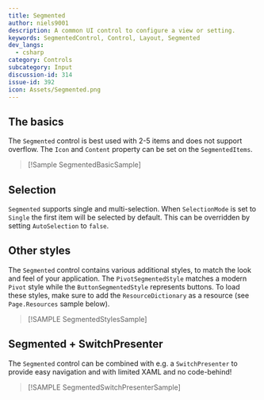 ```yaml
---
title: Segmented
author: niels9001
description: A common UI control to configure a view or setting. 
keywords: SegmentedControl, Control, Layout, Segmented
dev_langs:
  - csharp
category: Controls
subcategory: Input
discussion-id: 314
issue-id: 392
icon: Assets/Segmented.png
---
```


## The basics

The `Segmented` control is best used with 2-5 items and does not support overflow. The `Icon` and `Content` property can be set on the `SegmentedItems`.

> [!Sample SegmentedBasicSample]

## Selection

`Segmented` supports single and multi-selection. When `SelectionMode` is set to `Single` the first item will be selected by default. This can be overridden by setting `AutoSelection` to `false`.

## Other styles

The `Segmented` control contains various additional styles, to match the look and feel of your application. The `PivotSegmentedStyle` matches a modern `Pivot` style while the `ButtonSegmentedStyle` represents buttons. To load these styles, make sure to add the `ResourceDictionary` as a resource (see `Page.Resources` sample below).

> [!SAMPLE SegmentedStylesSample]

## Segmented + SwitchPresenter

The `Segmented` control can be combined with e.g. a `SwitchPresenter` to provide easy navigation and with limited XAML and no code-behind!

> [!SAMPLE SegmentedSwitchPresenterSample]
